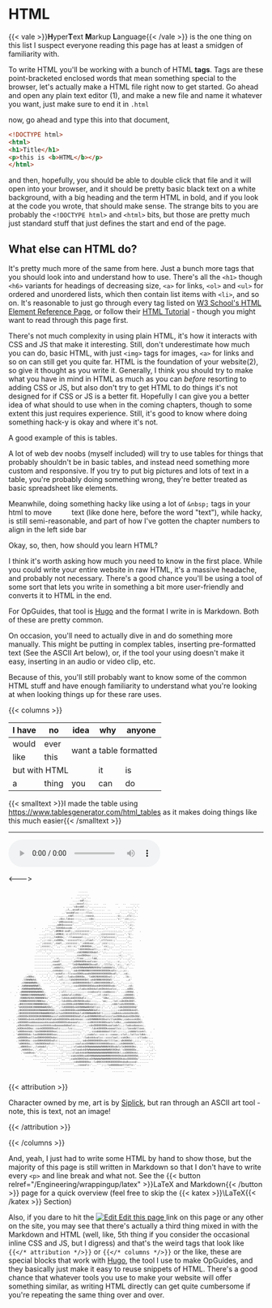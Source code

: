 # HTML

<script>    document.getElementById("webMenu").open = true;</script>

<!--TODO: This page is fine but could use a more gental introduction. I just throw the reader to the wolves as is.-->

{{< vale >}}**H**yper**T**ext **M**arkup **L**anguage{{< /vale >}} is the one thing on this list I suspect everyone reading this page has at least a smidgen of familiarity with.

To write HTML you'll be working with a bunch of HTML **tags**. Tags are these point-bracketed enclosed words that mean something special to the browser, let's actually make a HTML file right now to get started. Go ahead and open any plain text editor <a class="ptr">(1)</a>, and make a new file and name it whatever you want, just make sure to end it in `.html`

now, go ahead and type this into that document, 

```html
<!DOCTYPE html>
<html>
<h1>Title</h1>
<p>this is <b>HTML</b></p>
</html>
```

and then, hopefully, you should be able to double click that file and it will open into your browser, and it should be pretty basic black text on a white background, with a big heading and the term HTML in bold, and if you look at the code you wrote, that should make sense. The strange bits to you are probably the `<!DOCTYPE html>` and `<html>` bits, but those are pretty much just standard stuff that just defines the start and end of the page.

## What else can HTML do?

It's pretty much more of the same from here. Just a bunch more tags that you should look into and understand how to use. There's all the `<h1>` though `<h6>` variants for headings of decreasing size, `<a>` for links, `<ol>` and `<ul>` for ordered and unordered lists, which then contain list items with `<li>`, and so on. It's reasonable to just go through every tag listed on [W3 School's HTML Element Reference Page](https://www.w3schools.com/TAGS/), or follow their [HTML Tutorial](https://www.w3schools.com/html/html_intro.asp) - though you might want to read through this page first.

There's not much complexity in using plain HTML, it's how it interacts with CSS and JS that make it interesting. Still, don't underestimate how much you can do, basic HTML, with just `<img>` tags for images, `<a>` for links and so on can still get you quite far. HTML is the foundation of your website<a class="ptr">(2)</a>, so give it thought as you write it. Generally, I think you should try to make what you have in mind in HTML as much as you can *before* resorting to adding CSS or JS, but also don't try to get HTML to do things it's not designed for if CSS or JS is a better fit. Hopefully I can give you a better idea of what should to use when in the coming chapters, though to some extent this just requires experience. Still, it's good to know where doing something hack-y is okay and where it's not.

A good example of this is tables.

A lot of web dev noobs (myself included) will try to use tables for things that probably shouldn't be in basic tables, and instead need something more custom and responsive. If you try to put big pictures and lots of text in a table, you're probably doing something wrong, they're better treated as basic spreadsheet like elements.

<p>Meanwhile, doing something hacky like using a lot of <code>&ampnbsp;</code> tags in your html to move &nbsp;&nbsp;&nbsp;&nbsp;&nbsp;&nbsp;&nbsp;&nbsp; text (like done here, before the word "text"), while hacky, is still semi-reasonable, and part of how I've gotten the chapter numbers to align in the left side bar<p>
Okay, so, then, how should you learn HTML?



I think it's worth asking how much you need to know in the first place. While you could write your entire website in raw HTML, it's a massive headache, and probably not necessary. There's a good chance you'll be using a tool of some sort that lets you write in something a bit more user-friendly and converts it to HTML in the end.

For OpGuides, that tool is [Hugo](https://gohugo.io) and the format I write in is Markdown. Both of these are pretty common. 

On occasion, you'll need to actually dive in and do something more manually. This might be putting in complex tables, inserting pre-formatted text (See the ASCII Art below), or, if the tool your using doesn't make it easy, inserting in an audio or video clip, etc.

Because of this, you'll still probably want to know some of the common HTML stuff and have enough familiarity to understand what you're looking at when looking things up for these rare uses.

{{< columns >}}

<table>
<thead>
  <tr>
    <th>I have</th>
    <th>no</th>
    <th>idea</th>
    <th>why</th>
    <th>anyone</th>
  </tr>
</thead>
<tbody>
  <tr>
    <td>would</td>
    <td>ever</td>
    <td colspan="3" rowspan="2">want a table formatted</td>
  </tr>
  <tr>
    <td>like</td>
    <td>this</td>
  </tr>
  <tr>
    <td colspan="3">but with HTML</td>
    <td>it</td>
    <td>is</td>
  </tr>
  <tr>
    <td>a</td>
    <td>thing</td>
    <td>you</td>
    <td>can</td>
    <td>do</td>
  </tr>
</tbody>
</table>

{{< smalltext >}}I made the table using https://www.tablesgenerator.com/html_tables as it makes doing things like this much easier{{< /smalltext >}}

<hr>

<audio controls loop src="/sounds/ChordSeq02.mp3"></audio>

<--->

<style>
    pre.art{
    font-size: 5px;
    font-family: monospace;
    background-color: #2220 !important;
    }
</style>



<pre class="art">
                                              ......                                                
                                             ........                                               
                                         .  ...',,,'..                                              
                                          ....:odl:;..                                              
                                        ....;oxxxl:;... ...   ..      ..   ..   ......              
                                    . ....'cdxxddl:;'...........        .    .....','.              
                                     .;l,,oxxdlccc::;,,'.......  ..      ........',,.               
                                   ..'oxoddlcc::;::llcc;............  ..,'....';;,,'.               
                              ....,,..,cddl:::::;,;cooxo,..............:o;...,clc:;..               
                             ....;dxc;ldxoc:::;;,,;;:cdx:..............'c:'';cc;;:,.                
                             ...'o00xoxxxo;,,,''.',,,,;:'................'',:;,,;:.                 
                          ...,,,o0K0xxxxxc'.....''''''''.',,'...............'.';c;.                 
                 .    . ..'',,,lOXXOdxxxdc..',;:::::::;;,,,,,,,',''''.'''.....':c,.                 
                      ..''',,';dKNKd:oxdl;,;ccccccccc:;'..',,,;:::;;;;;,;;,'...;:'    .             
                    ...,;:::;,:xKNKd;:c:clllllllcccc;'.....,;ccccccccc:,,,,,'.'c:.                  
                    ..,;:::;,;lk0K0x;.':llooooool:;,,;::;'.';llolccccc;'......:l,.                  
                   ..',;::cc:,cxO0Oo,':ccccccllc;;;clool:'.',clllccc:;'......',,.     .             
                  ...';ccccc;',cool,.;ccccccc:,':xkkkxoc,.,;';ccc:;:;,.......''..                   
                  ..';ccccc:,''',,'..,:cc::c;''cOK00Odc,.',,.':cc;,,,'...'....'..                   
                  ..,;:;;::;,'.......';;;;;,.'l0XXXKOkxoll:,..:c:,''.....'.......                   
                  .'''..',,,'........''''''..ckKXNNNXX0kdol:'';:,.......,;'.......                  
                 .........'..........'......,coxO0Okoc:;;;,''..........,:c;...''..                  
                 ...........'',:c,........',:lloo:,,;;:ldd,..... .......';'...,;'..                 
                 ...........,coodl'......';oOKKK0Okxoolcox:.....';;,...:c,....';'..                 
                 ...........,cooddl,...'''lk0XNWWNNNKOkxxdl;',:llllc:,';c;,.':c:'..                 
                 ...........';oddolc;'''',cdx0XNNWWWWNNNXK0koloddddolc,';ll;,;'...                  
               .  ..........,cxkkdoc:::;,':odx0XNNXNNXXXKKKKK0OOOOkxdlc:,;:;c:.                     
            ....  . .....,'..':oxkdlc::llccoxOOKKxoodkO0KKKKKK000OOkxdl;'...cd;.                    
          .;x00kc.   .'..','..';lool:;:lodxxO0KK0o,.'lk0KXNXKKK0Oxol:;'..  ..lk:.                   
         .lXWWNWXd.   ....','..',:cl:;;:ldkO0KKKKK0kl:ok0XNNNXKK0Odl'....    .,c'                   
        .cXWWWWNWNk;.  .....''...',:c::;;:okO0KKKKKK0xllx0KKXKKK00kxl,.',,'.....;.                  
      . .kWNWWWWNNWKl.     ........'';::,;:coxO000KK00Odook0KK000OOxdo:'..''...cd;                  
      . :KWNNWWNNWNWNk,.    ....',;;;;;;;,,,,;clodxxkOkkkolokOkkkkxolcc,. ...,oOOc.                 
 .   . .dNNNNNNNNNWNNNO;.   ....';:cll:::;,;::;;;;::ccodxxxlc:coddoccc:'. ..;x0O0d. .               
    .  'OWNNNXXNNNNNWWNO:. ..''..,:oddololcxOOdc:,,,''',,,;cl:ckkl;,,,,....,x0000O; .               
       :KNNNXNXKKXNNNNNKkc'.'''..,:ldkkkxddOXX0kdlc:;,,''....'l0kc,,;:::,.,xK00O0Oc.                
      .lKNNNXKKKKKXNNKko:,'....'',:ldxOOOxxOKXNX0kxdoc:::;,..'oo;..,:lol:cdkOOkOOOl.                
    . .dKKXXXKKKXNNNNNKOdc;''...,;:coxOO0kxk0XNNNXXKOxoccc:;,,;....,cddclxdxOOOO00k,.               
    . 'kK0OO000KXNNNNNWWNX0kl,.'',:ldO0000Oxk0XNNNWWNXOdllcc:;'..',',;;:ldkO00OOOOOd'               
      ;OK0OOO0000KKKNWWWWNXK0d:;;:cok0KKK00kxdd0NNWWWNNKkdlc::;,,,,;;;;:cokOOOOOkkkOl.              
     .:0K0OOOOO0000KKNWWWNNXOdlccloxO0KKKK0OkdclxKXNNNWWNKOdll:;;;;:codkkkxxkkkkOkk0O;              
     .c00OOOkOOOOOOK0KNNNNN0occclxkO0000000Okkdlclox0XNNNNX0OxolccccloxO00kdodxkOOkO0d. .           
.  . .l0000OxdxkkxkOOkOKXXOdlodxkOOOO0Okxddxkkxoc::coOXNNNNXKOOxolcllok00kc;codxxxxkOOc.            
   . .oOOO00OxoddooooooxkkxoodxkOO0OOOxdooooolc:::::cx0KXXXXK00Oxoolclx0kc,,coddddddxOOl.           
     ,xOkkk00kxocccccoxkkkkkxxdooooodddoolcc:;,,,'',:cdxO0000000kxoolodxl;,;:lodxxdoooxx;.          
     ,kOOkkkOOko::coxkOOOOOOOkxolc:;;;:lcc:;,,,,,''''':ldxkO00OOkxoooollcc:;;:loxxdolloxo.     .    
   . 'x00Okkkkdc:ldxO000K0OOOkoc;;;,,,,;;;::::;,''.'',:ccoddddddoolllol:;:::;,;cdddolcoxkl.  .      
   . 'd00OOOOdc:loxO00KKK000Oxoc;,,,,,,,,,;;;:;'.',;codolc::ccc:c::coooc;:clol;;lollccldkk:..       
     .oO0000koclloxO0KKK000Okdoc;,,,,,,,,,,,,;,.':lodxkkkxolcc::cccclool;:cokOkc;::::cllodo:...     
     .:k00K0Oo::coxO0KK0OOOOxdlc:;,,,,,,,,,,,;;,:odxO000O00OOkxdollllloc;:dk000Od:,;;;,''';::,.     
      'o0KKK0o;;:ldkO0OOkkdlcc:::;,,,,,,,,;:cooloxxOXNNNXXXXXKKK0Oxocc;;;ck0KKKK0kl,.... ..';:'.    
      .,d0KK0xc:,;lxkkdol;'..''',,,,'',,,;:cloddxkOKNWWWWWWWWNNNNXK0Oxdolclk0KKKK0kc. ..   .';;.    
        ,kKKK0xc,.',cl:,,'.......';;,,,,,;ccloodxk0XWNWWWWWWWWWWNWNXXK0kd:'cO0000OOx,.    ...,;'.   
        .'coddkxo:'.';:;,,........,;'';:;:clodxkkkkKNWWWWWWWWWWWWNNNXKK0kl;cxO0OOkkkc... ...',,..   
           ....,:c;,..,,,'.........;,.'::codxkO00xodOXNNWWWWWWWWNNNXKKKK0kdodkOO0OOOd,.....','..    
         .      .......','......''',,''';codkO0KKOkdcoOXNWWWWNWWNNNXKKKK0OkdoxOOOOOOo'.........     
                     ............',,,,,,,,;cdk000000ko::lx0KKXXXKKK0OOOOOkkdodkxxxxd:.......        
                         .........''''''''',,;coooolc:'...''';:;:lodddddooolllollc:'...             
                              .......................   .      ...'.........''''....                
                               .    .....        .    ..            ........  ...                   

</pre>

{{< attribution >}}

Character owned by me, art is by [Siplick](https://www.deviantart.com/siplick), but ran through an ASCII art tool - note, this is text, not an image!

{{< /attribution >}}

 {{< /columns >}}

And, yeah, I just had to write some HTML by hand to show those, but the majority of this page is still written in Markdown so that I don't have to write every `<p>` and line break and what not. See the {{< button relref="/Engineering/wrappingup/latex" >}}LaTeX and Markdown{{< /button >}} page for a quick overview (feel free to skip the {{< katex >}}\LaTeX{{< /katex >}} Section)

Also, if you dare to hit the <a href="https://github.com/VegaDeftwing/OpGuidesHugoSrc/tree/main/content//Design/web/langs/html.md" target="_blank" rel="noopener">
<img src="/svg/edit.svg" class="book-icon" alt="Edit">
<span>Edit this page</span>
</a> link on this page or any other on the site, you may see that there's actually a third thing mixed in with the Markdown and HTML (well, like, 5th thing if you consider the occasional inline CSS and JS, but I digress) and that's the weird tags that look like `{{</* attribution */>}}` or `{{</* columns */>}}` or the like, these are special blocks that work with [Hugo](https://gohugo.io), the tool I use to make OpGuides, and they basically just make it easy to reuse snippets of HTML. There's a good chance that whatever tools you use to make your website will offer something similar, as writing HTML directly can get quite cumbersome if you're repeating the same thing over and over.

<ol hidden id="footnotes">
    <li>Note, this means <b>NOT</b> Microsoft Word, but Notepad will work. If you want, now is a good time to grab https://code.visualstudio.com</li>
    <li>In some cases a website will have little to no html but still be quite complex, but those tend to start going into web app territory, like https://squoosh.app where you can press f12→Elements and see there's not much there, because almost everything displayed uses JavaScript. There's nothing wrong with doing webdev this way, but it's more advanced! For the vast majority of websites, the HTML is the foundation.</li>
</ol>
